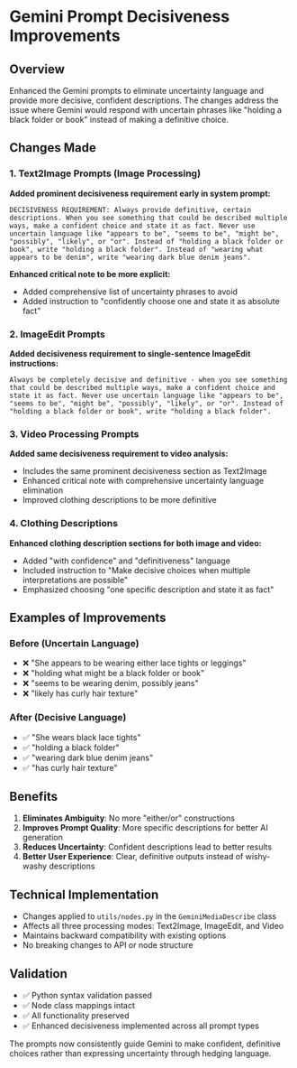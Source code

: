 # Gemini Prompt Decisiveness Improvements

## Overview

Enhanced the Gemini prompts to eliminate uncertainty language and provide more decisive, confident descriptions. The changes address the issue where Gemini would respond with uncertain phrases like "holding a black folder or book" instead of making a definitive choice.

## Changes Made

### 1. Text2Image Prompts (Image Processing)

**Added prominent decisiveness requirement early in system prompt:**

```
DECISIVENESS REQUIREMENT: Always provide definitive, certain descriptions. When you see something that could be described multiple ways, make a confident choice and state it as fact. Never use uncertain language like "appears to be", "seems to be", "might be", "possibly", "likely", or "or". Instead of "holding a black folder or book", write "holding a black folder". Instead of "wearing what appears to be denim", write "wearing dark blue denim jeans".
```

**Enhanced critical note to be more explicit:**

-   Added comprehensive list of uncertainty phrases to avoid
-   Added instruction to "confidently choose one and state it as absolute fact"

### 2. ImageEdit Prompts

**Added decisiveness requirement to single-sentence ImageEdit instructions:**

```
Always be completely decisive and definitive - when you see something that could be described multiple ways, make a confident choice and state it as fact. Never use uncertain language like "appears to be", "seems to be", "might be", "possibly", "likely", or "or". Instead of "holding a black folder or book", write "holding a black folder".
```

### 3. Video Processing Prompts

**Added same decisiveness requirement to video analysis:**

-   Includes the same prominent decisiveness section as Text2Image
-   Enhanced critical note with comprehensive uncertainty language elimination
-   Improved clothing descriptions to be more definitive

### 4. Clothing Descriptions

**Enhanced clothing description sections for both image and video:**

-   Added "with confidence" and "definitiveness" language
-   Included instruction to "Make decisive choices when multiple interpretations are possible"
-   Emphasized choosing "one specific description and state it as fact"

## Examples of Improvements

### Before (Uncertain Language)

-   ❌ "She appears to be wearing either lace tights or leggings"
-   ❌ "holding what might be a black folder or book"
-   ❌ "seems to be wearing denim, possibly jeans"
-   ❌ "likely has curly hair texture"

### After (Decisive Language)

-   ✅ "She wears black lace tights"
-   ✅ "holding a black folder"
-   ✅ "wearing dark blue denim jeans"
-   ✅ "has curly hair texture"

## Benefits

1. **Eliminates Ambiguity**: No more "either/or" constructions
2. **Improves Prompt Quality**: More specific descriptions for better AI generation
3. **Reduces Uncertainty**: Confident descriptions lead to better results
4. **Better User Experience**: Clear, definitive outputs instead of wishy-washy descriptions

## Technical Implementation

-   Changes applied to `utils/nodes.py` in the `GeminiMediaDescribe` class
-   Affects all three processing modes: Text2Image, ImageEdit, and Video
-   Maintains backward compatibility with existing options
-   No breaking changes to API or node structure

## Validation

-   ✅ Python syntax validation passed
-   ✅ Node class mappings intact
-   ✅ All functionality preserved
-   ✅ Enhanced decisiveness implemented across all prompt types

The prompts now consistently guide Gemini to make confident, definitive choices rather than expressing uncertainty through hedging language.
